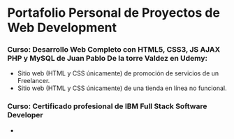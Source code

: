 # Portafolio Personal de Proyectos de Web Development

### Curso: Desarrollo Web Completo con HTML5, CSS3, JS AJAX PHP y MySQL de Juan Pablo De la torre Valdez en Udemy:
- Sitio web (HTML y CSS únicamente) de promoción de servicios de un Freelancer.
- Sitio web (HTML y CSS únicamente) de una tienda en línea no funcional.

### Curso: Certificado profesional de IBM Full Stack Software Developer
- 
